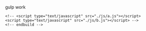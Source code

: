 gulp work

<!-- build:js js/all.min.js -->
    <!-- <script type="text/javascript" src="./js/a.js"></script>
    <script type="text/javascript" src="./js/b.js"></script> -->
    <!-- endbuild -->